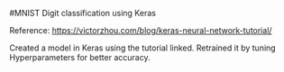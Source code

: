 #MNIST Digit classification using Keras

Reference:
https://victorzhou.com/blog/keras-neural-network-tutorial/

Created a model in Keras using the tutorial linked. Retrained it by tuning Hyperparameters for better accuracy.
